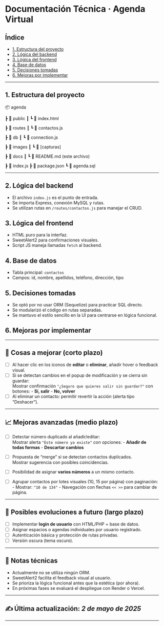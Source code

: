 # Documentación Técnica · Agenda Virtual

## Índice

- [1. Estructura del proyecto](#estructura-del-proyecto)
- [2. Lógica del backend](#lógica-del-backend)
- [3. Lógica del frontend](#lógica-del-frontend)
- [4. Base de datos](#base-de-datos)
- [5. Decisiones tomadas](#decisiones-tomadas)
- [6. Mejoras por implementar](#mejoras-por-implementar)

---

## 1. Estructura del proyecto

📦 agenda 

┣ 📂 public ┃ ┗ 📜 index.html 

┣ 📂 routes ┃ ┗ 📜 contactos.js 

┣ 📂 db ┃ ┗ 📜 connection.js 

┣ 📂 images ┃ ┗ 📜 [capturas] 

┣ 📂 docs ┃ ┗ 📜 README.md (este archivo) 

┣ 📜 index.js ┣ 📜 package.json ┗ 📜 agenda.sql


---

## 2. Lógica del backend

- El archivo `index.js` es el punto de entrada.
- Se importa Express, conexión MySQL y rutas.
- Se utilizan rutas en `/routes/contactos.js` para manejar el CRUD.

## 3. Lógica del frontend

- HTML puro para la interfaz.
- SweetAlert2 para confirmaciones visuales.
- Script JS maneja llamadas `fetch` al backend.

## 4. Base de datos

- Tabla principal: `contactos`
- Campos: id, nombre, apellidos, teléfono, dirección, tipo

## 5. Decisiones tomadas

- Se optó por no usar ORM (Sequelize) para practicar SQL directo.
- Se modularizó el código en rutas separadas.
- Se mantuvo el estilo sencillo en la UI para centrarse en lógica funcional.

## 6. Mejoras por implementar


---

## 🧠 Cosas a mejorar (corto plazo)

- [ ] Al hacer clic en los iconos de **editar** o **eliminar**, añadir hover o feedback visual.
- [ ] Si se detectan cambios en el popup de modificación y se cierra sin guardar:  
      Mostrar confirmación `"¿Seguro que quieres salir sin guardar?"` con botones:
      - **Sí, salir**
      - **No, volver**
- [ ] Al eliminar un contacto: permitir revertir la acción (alerta tipo “Deshacer”).

---

## 📈 Mejoras avanzadas (medio plazo)

- [ ] Detectar número duplicado al añadir/editar:  
      Mostrar alerta `"Este número ya existe"` con opciones:
      - **Añadir de todas formas**
      - **Descartar cambios**

- [ ] Propuesta de “merge” si se detectan contactos duplicados.  
      Mostrar sugerencia con posibles coincidencias.

- [ ] Posibilidad de asignar **varios números** a un mismo contacto.

- [ ] Agrupar contactos por lotes visuales (10, 15 por página) con paginación:
      - Mostrar: `"10 de 134"`
      - Navegación con flechas `<< >>` para cambiar de página.

---

## 🔐 Posibles evoluciones a futuro (largo plazo)

- [ ] Implementar **login de usuario** con HTML/PHP + base de datos.
- [ ] Asignar espacios o agendas individuales por usuario registrado.
- [ ] Autenticación básica y protección de rutas privadas.
- [ ] Versión oscura (tema oscuro).

---

## 📌 Notas técnicas

- Actualmente no se utiliza ningún ORM.
- SweetAlert2 facilita el feedback visual al usuario.
- Se prioriza la lógica funcional antes que la estética (por ahora).
- En próximas fases se evaluará el despliegue con Render o Vercel.

---

## ✍️ Última actualización: _2 de mayo de 2025_

---

